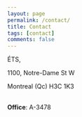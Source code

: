 ```yaml
---
layout: page
permalink: /contact/
title: Contact
tags: [contact]
comments: false
---
```

ÉTS,

1100, Notre-Dame St W

Montreal (Qc) H3C 1K3
<br/>
<br/>

**Office**: A-3478

<!-- **Email**: <img src="{{ site.url }}/images/{{ site.owner.email-img }}" alt="email"> -->
